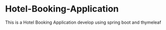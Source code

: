 # Hotel-Booking-Application
This is a Hotel Booking Application develop using spring boot and thymeleaf
